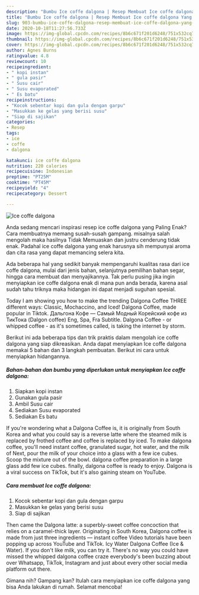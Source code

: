 ```yaml
---
description: "Bumbu Ice coffe dalgona | Resep Membuat Ice coffe dalgona Yang Sedap"
title: "Bumbu Ice coffe dalgona | Resep Membuat Ice coffe dalgona Yang Sedap"
slug: 903-bumbu-ice-coffe-dalgona-resep-membuat-ice-coffe-dalgona-yang-sedap
date: 2020-10-18T11:27:56.733Z
image: https://img-global.cpcdn.com/recipes/8b6c671f201d6248/751x532cq70/ice-coffe-dalgona-foto-resep-utama.jpg
thumbnail: https://img-global.cpcdn.com/recipes/8b6c671f201d6248/751x532cq70/ice-coffe-dalgona-foto-resep-utama.jpg
cover: https://img-global.cpcdn.com/recipes/8b6c671f201d6248/751x532cq70/ice-coffe-dalgona-foto-resep-utama.jpg
author: Agnes Burns
ratingvalue: 4.8
reviewcount: 10
recipeingredient:
- " kopi instan"
- " gula pasir"
- " Susu cair"
- " Susu evaporated"
- " Es batu"
recipeinstructions:
- "Kocok sebentar kopi dan gula dengan garpu"
- "Masukkan ke gelas yang berisi susu"
- "Siap di sajikan"
categories:
- Resep
tags:
- ice
- coffe
- dalgona

katakunci: ice coffe dalgona 
nutrition: 220 calories
recipecuisine: Indonesian
preptime: "PT25M"
cooktime: "PT45M"
recipeyield: "4"
recipecategory: Dessert

---
```



![Ice coffe dalgona](https://img-global.cpcdn.com/recipes/8b6c671f201d6248/751x532cq70/ice-coffe-dalgona-foto-resep-utama.jpg)

Anda sedang mencari inspirasi resep ice coffe dalgona yang Paling Enak? Cara membuatnya memang susah-susah gampang. misalnya salah mengolah maka hasilnya Tidak Memuaskan dan justru cenderung tidak enak. Padahal ice coffe dalgona yang enak harusnya sih mempunyai aroma dan cita rasa yang dapat memancing selera kita.

Ada beberapa hal yang sedikit banyak mempengaruhi kualitas rasa dari ice coffe dalgona, mulai dari jenis bahan, selanjutnya pemilihan bahan segar, hingga cara membuat dan menyajikannya. Tak perlu pusing jika ingin menyiapkan ice coffe dalgona enak di mana pun anda berada, karena asal sudah tahu triknya maka hidangan ini dapat menjadi suguhan spesial.

Today I am showing you how to make the trending Dalgona Coffee THREE different ways: Classic, Mochaccino, and Iced! Dalgona Coffee, made popular in Tiktok. Дальгона Кофе — Самый Модный Корейский кофе из ТикТока (Dalgon coffee) Eng, Spa, Fra Subtitle. Dalgona Coffee - or whipped coffee - as it&#39;s sometimes called, is taking the internet by storm.


Berikut ini ada beberapa tips dan trik praktis dalam mengolah ice coffe dalgona yang siap dikreasikan. Anda dapat menyiapkan Ice coffe dalgona memakai 5 bahan dan 3 langkah pembuatan. Berikut ini cara untuk menyiapkan hidangannya.

<!--inarticleads1-->

##### Bahan-bahan dan bumbu yang diperlukan untuk menyiapkan Ice coffe dalgona:

1. Siapkan  kopi instan
1. Gunakan  gula pasir
1. Ambil  Susu cair
1. Sediakan  Susu evaporated
1. Sediakan  Es batu


If you&#39;re wondering what a Dalgona Coffee is, it is originally from South Korea and what you could say is a reverse latte where the steamed milk is replaced by frothed coffee and coffee is replaced by iced. To make dalgona coffee, you&#39;ll need instant coffee, granulated sugar, hot water, and the milk of Next, pour the milk of your choice into a glass with a few ice cubes. Scoop the mixture out of the bowl. dalgona coffee preparation in a large glass add few ice cubes. finally, dalgona coffee is ready to enjoy. Dalgona is a viral success on TikTok, but it&#39;s also gaining steam on YouTube. 

<!--inarticleads2-->

##### Cara membuat Ice coffe dalgona:

1. Kocok sebentar kopi dan gula dengan garpu
1. Masukkan ke gelas yang berisi susu
1. Siap di sajikan


Then came the Dalgona latte: a superbly-sweet coffee concoction that relies on a caramel-thick layer. Originating in South Korea, Dalgona coffee is made from just three ingredients — instant coffee Video tutorials have been popping up across YouTube and TikTok. Icy Water Dalgona Coffee (Ice &amp; Water). If you don&#39;t like milk, you can try it. There&#39;s no way you could have missed the whipped dalgona coffee craze everybody&#39;s been buzzing about over Whatsapp, TikTok, Instagram and just about every other social media platform out there. 

Gimana nih? Gampang kan? Itulah cara menyiapkan ice coffe dalgona yang bisa Anda lakukan di rumah. Selamat mencoba!
